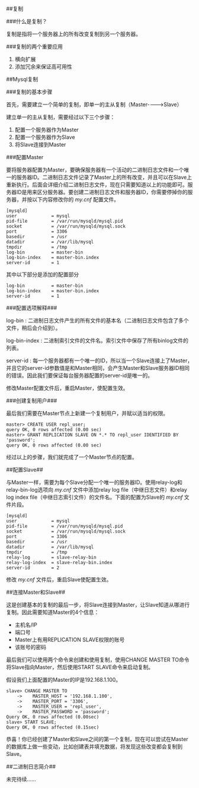 ##复制

###什么是复制？

复制是指将一个服务器上的所有改变复制到另一个服务器。

###复制的两个重要应用

1. 横向扩展
2. 添加冗余来保证高可用性


##Mysql复制

###复制的基本步骤

首先，需要建立一个简单的复制，即单一的主从复制（Master---->Slave）

建立单一的主从复制，需要经过以下三个步骤：

1. 配置一个服务器作为Master
2. 配置一个服务器作为Slave  
3. 将Slave连接到Master

###配置Master

要将服务器配置为Master，要确保服务器有一个活动的二进制日志文件和一个唯一的服务器ID。二进制日志文件记录了Master上的所有改变，并且可以在Slave上重新执行。后面会详细介绍二进制日志文件，现在只需要知道以上的功能即可。服务器ID是用来区分服务器。要创建二进制日志文件和服务器ID，你需要停掉你的服务器，并按以下内容修改你的 *my.cnf* 配置文件。

```
[mysqld]
user             = mysql
pid-file         = /var/run/mysqld/mysql.pid
socket           = /var/run/mysqld/mysql.sock
port             = 3306
basedir          = /usr
datadir          = /var/lib/mysql
tmpdir           = /tmp
log-bin          = master-bin
log-bin-index    = master-bin.index
server-id        = 1
```
其中以下部分是添加的配置部分

```
log-bin          = master-bin
log-bin-index    = master-bin.index
server-id        = 1
```

###配置选项解释###

log-bin
: 二进制日志文件产生的所有文件的基本名（二进制日志文件包含了多个文件，稍后会介绍到）。

log-bin-index
: 二进制索引文件的文件名。索引文件中保存了所有binlog文件的列表。

server-id
: 每一个服务器都有一个唯一的ID，所以当一个Slave连接上了Master，并且它的server-id参数值是和Master相同，会产生Master和Slave服务器ID相同的错误。因此我们要保证每台服务器配置的server-id是唯一的。

修改Master配置文件后，重启Master，使配置生效。

###创建复制用户###

最后我们需要在Master节点上新建一个复制用户，并赋以适当的权限。

```
master> CREATE USER repl_user;
query OK, 0 rows affected (0.00 sec)
master> GRANT REPLICATION SLAVE ON *.* TO repl_user IDENTIFIED BY 'password';
query OK, 0 rows affected (0.00 sec)
```

经过以上的步骤，我们就完成了一个Master节点的配置。

##配置Slave##

与Master一样，需要为每个Slave分配一个唯一的服务器ID。使用relay-log和relay-bin-log选项向 *my.cnf* 文件中添加relay log file（中继日志文件）和relay log index file（中继日志索引文件）的文件名。下面的配置为Slave的 *my.cnf* 文件片段。

```
[mysqld]
user             = mysql
pid-file         = /var/run/mysqld/mysql.pid
socket           = /var/run/mysqld/mysql.sock
port             = 3306
basedir          = /usr
datadir          = /var/lib/mysql
tmpdir           = /tmp
relay-log        = slave-relay-bin
relay-log-index  = slave-relay-bin.index
server-id        = 2
```

修改 *my.cnf* 文件后，重启Slave使配置生效。

##连接Master和Slave##

这是创建基本的复制的最后一步，将Slave连接到Master，让Slave知道从哪进行复制。因此需要知道Master的4个信息：

- 主机名/IP
- 端口号
- Master上有用REPLICATION SLAVE权限的账号
- 该账号的密码

最后我们可以使用两个命令来创建和使用复制，使用CHANGE MASTER TO命令将Slave指向Master，然后使用START SLAVE命令来启动复制。

假设我们上面配置的Master的IP是192.168.1.100。

```
slave> CHANGE MASTER TO
    ->    MASTER_HOST = '192.168.1.100',
    ->    MASTER_PORT = '3306',
    ->    MASTER_USER = 'repl_user',
    ->    MASTER_PASSWORD = 'password';
Query OK, 0 rows affected (0.00sec)
slave> START SLAVE;
Query OK, 0 rows affected (0.15sec)
```

恭喜！你已经创建了Master和Slave之间的第一个复制，现在可以尝试在Master的数据库上做一些变动，比如创建表并填充数据，将发现这些改变都会复制到Slave。

##二进制日志简介##

未完待续......